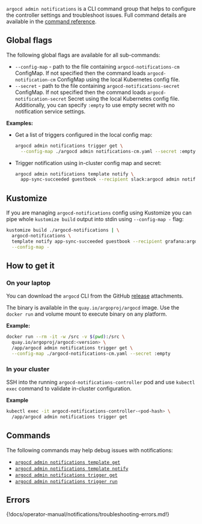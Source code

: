 `argocd admin notifications` is a CLI command group that helps to configure the controller
settings and troubleshoot issues. Full command details are available in the [command reference](../../user-guide/commands/argocd_admin_notifications.md).

## Global flags
The following global flags are available for all sub-commands:

* `--config-map` - path to the file containing `argocd-notifications-cm` ConfigMap. If not specified
then the command loads `argocd-notification-cm` ConfigMap using the local Kubernetes config file.
* `--secret` - path to the file containing `argocd-notifications-secret` ConfigMap. If not
specified then the command loads `argocd-notification-secret` Secret using the local Kubernetes config file.
Additionally, you can specify `:empty` to use empty secret with no notification service settings. 

**Examples:**

* Get a list of triggers configured in the local config map:

    ```bash
    argocd admin notifications trigger get \
      --config-map ./argocd admin notifications-cm.yaml --secret :empty
    ```

* Trigger notification using in-cluster config map and secret:

    ```bash
    argocd admin notifications template notify \
      app-sync-succeeded guestbook --recipient slack:argocd admin notifications
    ```

## Kustomize

If you are managing `argocd-notifications` config using Kustomize you can pipe whole `kustomize build` output
into stdin using `--config-map -` flag:

```bash
kustomize build ./argocd-notifications | \
  argocd-notifications \
  template notify app-sync-succeeded guestbook --recipient grafana:argocd \
  --config-map -
```

## How to get it

### On your laptop

You can download the `argocd` CLI from the GitHub [release](https://github.com/argoproj/argo-cd/releases)
attachments.

The binary is available in the `quay.io/argoproj/argocd` image. Use the `docker run` and volume mount
to execute binary on any platform. 

**Example:**

```bash
docker run --rm -it -w /src -v $(pwd):/src \
  quay.io/argoproj/argocd:<version> \
  /app/argocd admin notifications trigger get \
  --config-map ./argocd-notifications-cm.yaml --secret :empty
```

### In your cluster

SSH into the running `argocd-notifications-controller` pod and use `kubectl exec` command to validate in-cluster
configuration.

**Example**
```bash
kubectl exec -it argocd-notifications-controller-<pod-hash> \
  /app/argocd admin notifications trigger get
```

## Commands

The following commands may help debug issues with notifications:

* [`argocd admin notifications template get`](../../user-guide/commands/argocd_admin_notifications_template_get.md)
* [`argocd admin notifications template notify`](../../user-guide/commands/argocd_admin_notifications_template_notify.md)
* [`argocd admin notifications trigger get`](../../user-guide/commands/argocd_admin_notifications_trigger_get.md)
* [`argocd admin notifications trigger run`](../../user-guide/commands/argocd_admin_notifications_trigger_run.md)

## Errors

{!docs/operator-manual/notifications/troubleshooting-errors.md!}
